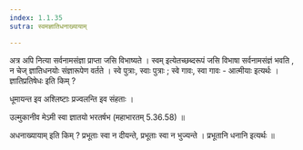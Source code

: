 ```yaml
---
index: 1.1.35
sutra: स्वमज्ञातिधनाख्यायाम्

---
```

अत्र अपि नित्या सर्वनामसंज्ञा प्राप्ता जसि विभाष्यते । स्वम् इत्येतच्छब्दरूपं जसि विभाषा सर्वनामसंज्ञं भवति , न चेज् ज्ञातिधनयोः संज्ञारूपेण वर्तते । स्वे पुत्राः, स्वाः पुत्राः ; स्वे गावः, स्वा गावः - आत्मीयाः इत्यर्थः । ज्ञातिप्रतिषेधः इति किम् ? 

धूमायन्त इव अश्लिष्टाः प्रज्वलन्ति इव संहताः । 

उल्मुकानीव मेऽमी स्वा ज्ञातयो भरतर्षभ (महाभारतम् 5.36.58) ॥ 

अधनाख्यायाम् इति किम् ? प्रभूताः स्वा न दीयन्ते, प्रभूताः स्वा न भुज्यन्ते । प्रभूतानि धनानि इत्यर्थः ॥